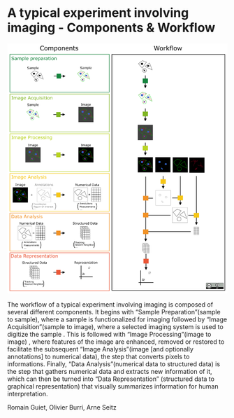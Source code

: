 # A typical experiment involving imaging - Components & Workflow

![image](A%20typical%20experiment%20involving%20imaging%20-%20Components%20%26%20Workflow.png)

The workflow of a typical experiment involving imaging is composed of several different components. It begins with “Sample Preparation”(sample to sample), where a sample is functionalized for imaging followed by “Image Acquisition”(sample to image), where a selected imaging system is used to digitize the sample . This is followed with “Image Processing”(image to image) , where features of the image are enhanced, removed or restored to facilitate the subsequent “Image Analysis”(image [and optionally annotations] to numerical data), the step that converts pixels to informations. Finally, “Data Analysis”(numerical data to structured data) is the step that gathers numerical data and extracts new information of it, which can then be turned into “Data Representation” (structured data to graphical representation) that visually summarizes information for human interpretation.

 
Romain Guiet, Olivier Burri, Arne Seitz

